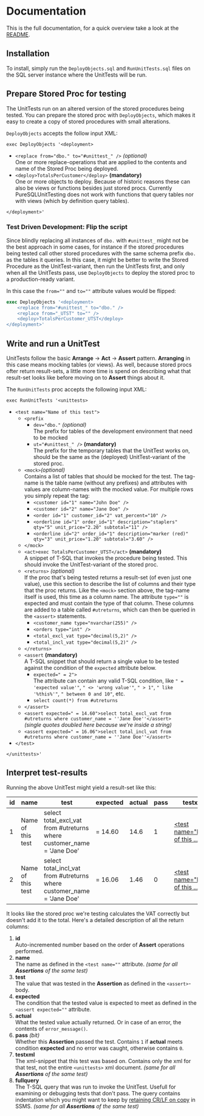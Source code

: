 # Documentation

This is the full documentation, for a quick overview take a look at the [README](./README.md).

## Installation

To install, simply run the `DeployObjects.sql` and `RunUnitTests.sql` files on the SQL server instance where the UnitTests will be run.

## Prepare Stored Proc for testing

The UnitTests run on an altered version of the stored procedures being tested. You can prepare the stored proc with `DeployObjects`, which makes it easy to create a copy of stored procedures with small alterations.

`DeployObjects` accepts the follow input XML:

`exec DeployObjects '<deployment>`
-	`<replace from="dbo." to="#unittest_" />` _(optional)_  
	One or more replace-operations that are applied to the contents and name of the Stored Proc being deployed.
-	`<deploy>TotalsPerCustomer</deploy>` **(mandatory)**  
	One or more objects to deploy. Because of historic reasons these can also be views or functions besides just stored procs. Currently PureSQLUnitTesting does not work with functions that query tables nor with views (which by definition query tables).

`</deployment>'`

### Test Driven Development: Flip the script

Since blindly replacing all instances of `dbo.` with `#unittest_` might not be the best approach in some cases, for instance if the stored procedures being tested call other stored procedures with the same schema prefix `dbo.` as the tables it queries. In this case, it might be better to write the Stored Procedure as the UnitTest-variant, then run the UnitTests first, and only when all the UnitTests pass, use `DeployObjects` to deploy the stored proc to a production-ready variant.

In this case the `from=""` and `to=""` attribute values would be flipped:

```sql
exec DeployObjects '<deployment>
	<replace from="#unittest_" to="dbo." />
	<replace from="_UTST" to="" />
	<deploy>TotalsPerCustomer_UTST</deploy>
</deployment>'
```

## Write and run a UnitTest

UnitTests follow the basic **Arrange** -> **Act** -> **Assert** pattern. **Arranging** in this case means mocking tables (or views). As well, because stored procs ofter return result-sets, a little more time is spend on describing what that result-set looks like before moving on to **Assert** things about it.

The `RunUnitTests` proc accepts the following input XML:

`exec RunUnitTests '<unittests>`
-	`<test name="Name of this test">`
	-	`<prefix `
		-	`dev="dbo."` _(optional)_  
			The prefix for tables of the development environment that need to be mocked
		-	`ut="#unittest_" />` **(mandatory)**  
			The prefix for the temporary tables that the UnitTest works on, should be the same as the (deployed) UnitTest-variant of the stored proc.
	-	`<mock>`_(optional)_  
		Contains a list of tables that should be mocked for the test. The tag-name is the table name (without any prefixes) and attributes with values are column-names with the mocked value. For multiple rows you simply repeat the tag:
		-	`<customer id="1" name="John Doe" />`
		-	`<customer id="2" name="Jane Doe" />`
		-	`<order id="1" customer_id="2" vat_percent="10" />`
		-	`<orderline id="1" order_id="1" description="staplers" qty="5" unit_price="2.20" subtotal="11" />`
		-	`<orderline id="2" order_id="1" description="marker (red)" qty="3" unit_price="1.20" subtotal="3.60" />`
	-	`</mock>`
	-	`<act>exec TotalsPerCustomer_UTST</act>` **(mandatory)**  
		A snippet of T-SQL that invokes the procedure being tested. This should invoke the UnitTest-variant of the stored proc.
	-	`<returns>` _(optional)_  
		If the proc that's being tested returns a result-set (of even just one value), use this section to describe the list of columns and their type that the proc returns. Like the `<mock>` section above, the tag-name itself is used, this time as a column name. The attribute `type=""` is expected and must contain the type of that column. These columns are added to a table called `#utreturns`, which can then be queried in the `<assert>` statements.
		-	`<customer_name type="nvarchar(255)" />`
		-	`<orders type="int" />`
		-	`<total_excl_vat type="decimal(5,2)" />`
		-	`<total_incl_vat type="decimal(5,2)" />`
	-	`</returns>`
	-	`<assert` **(mandatory)**  
		A T-SQL snippet that should return a single value to be tested against the condition of the `expected` attribute below.
		-	`expected=" = 2">`  
			The attribute can contain any valid T-SQL condition, like `" = 'expected value'"`, `" <> 'wrong value'"`, `" > 1"`, `" like '%this%'"`, `" between 0 and 10"`, etc.
		-	`select count(*) from #utreturns`
	-	`</assert>`
	-	`<assert expected=" = 14.60">select total_excl_vat from #utreturns where customer_name = ''Jane Doe''</assert>`  
		_(single quotes doubled here because we're inside a string)_
	-	`<assert expected=" = 16.06">select total_incl_vat from #utreturns where customer_name = ''Jane Doe''</assert>`
-	`</test>`

`</unittests>'`

## Interpret test-results

Running the above UnitTest might yield a result-set like this:

| id  |      name       |                                 test                                 | expected | actual | pass |                        testxml                        |             fullquery             |
| --- | --------------- | -------------------------------------------------------------------- | -------- | ------ | ---- | ----------------------------------------------------- | --------------------------------- |
|  1  |Name of this test|select total_excl_vat from #utreturns where customer_name = 'Jane Doe'|  = 14.60 |  14.6  |  1   |[<test name="Name of this ...](#interpret-test-results)|if object_id('tempdb..#unittest_...|
|  2  |Name of this test|select total_incl_vat from #utreturns where customer_name = 'Jane Doe'|  = 16.06 |  1.46  |  0   |[<test name="Name of this ...](#interpret-test-results)|if object_id('tempdb..#unittest_...|

It looks like the stored proc we're testing calculates the VAT correctly but doesn't add it to the total. Here's a detailed description of all the return columns:

1.	**id**  
	Auto-incremented number based on the order of **Assert** operations performed.
2.	**name**  
	The name as defined in the `<test name=""` attribute. _(same for all **Assertions** of the same test)_
3.	**test**  
	The value that was tested in the **Assertion** as defined in the `<assert>`-body.
4.	**expected**  
	The condition that the tested value is expected to meet as defined in the `<assert expected=""` attribute.
5.	**actual**  
	What the tested value actually returned. Or in case of an error, the contents of `error_message()`.
6.	**pass** _(bit)_  
	Whether this **Assertion** passed the test. Contains `1` if **actual** meets condition **expected** and no error was caught, otherwise contains `0`.
7.	**testxml**  
	The xml-snippet that this test was based on. Contains only the xml for that test, not the entire `<unittests>` xml document. _(same for all **Assertions** of the same test)_
8.	**fullquery**  
	The T-SQL query that was run to invoke the UnitTest. Usefull for examining or debugging tests that don't pass. The query contains indentation which you might want to keep by [retaining CR/LF on copy](https://www.c-sharpcorner.com/blogs/retain-carriage-return-and-line-feeds-on-copy-or-save-in-sql-server-2016) in SSMS. _(same for all **Assertions** of the same test)_